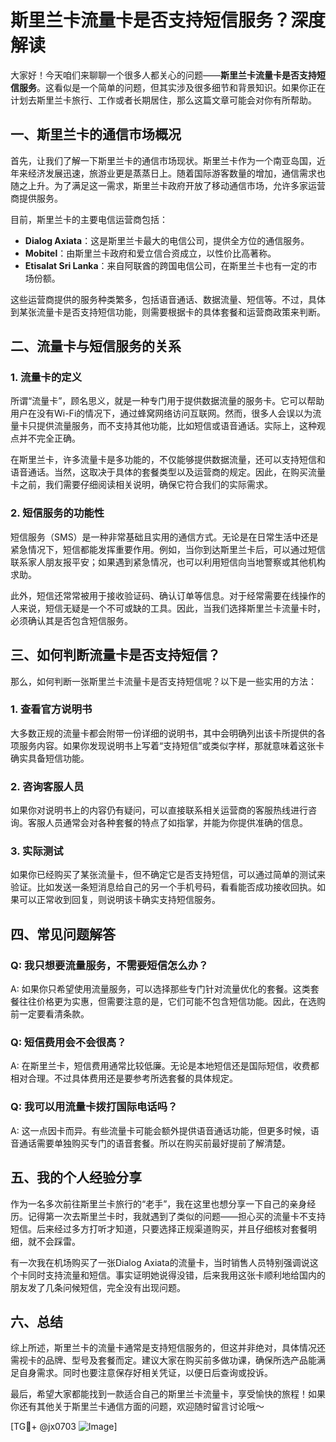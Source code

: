 # 斯里兰卡流量卡是否支持短信服务？深度解读

大家好！今天咱们来聊聊一个很多人都关心的问题——**斯里兰卡流量卡是否支持短信服务**。这看似是一个简单的问题，但其实涉及很多细节和背景知识。如果你正在计划去斯里兰卡旅行、工作或者长期居住，那么这篇文章可能会对你有所帮助。

## 一、斯里兰卡的通信市场概况

首先，让我们了解一下斯里兰卡的通信市场现状。斯里兰卡作为一个南亚岛国，近年来经济发展迅速，旅游业更是蒸蒸日上。随着国际游客数量的增加，通信需求也随之上升。为了满足这一需求，斯里兰卡政府开放了移动通信市场，允许多家运营商提供服务。

目前，斯里兰卡的主要电信运营商包括：

- **Dialog Axiata**：这是斯里兰卡最大的电信公司，提供全方位的通信服务。
- **Mobitel**：由斯里兰卡政府和爱立信合资成立，以性价比高著称。
- **Etisalat Sri Lanka**：来自阿联酋的跨国电信公司，在斯里兰卡也有一定的市场份额。

这些运营商提供的服务种类繁多，包括语音通话、数据流量、短信等。不过，具体到某张流量卡是否支持短信功能，则需要根据卡的具体套餐和运营商政策来判断。

## 二、流量卡与短信服务的关系

### 1. 流量卡的定义

所谓“流量卡”，顾名思义，就是一种专门用于提供数据流量的服务卡。它可以帮助用户在没有Wi-Fi的情况下，通过蜂窝网络访问互联网。然而，很多人会误以为流量卡只提供流量服务，而不支持其他功能，比如短信或语音通话。实际上，这种观点并不完全正确。

在斯里兰卡，许多流量卡是多功能的，不仅能够提供数据流量，还可以支持短信和语音通话。当然，这取决于具体的套餐类型以及运营商的规定。因此，在购买流量卡之前，我们需要仔细阅读相关说明，确保它符合我们的实际需求。

### 2. 短信服务的功能性

短信服务（SMS）是一种非常基础且实用的通信方式。无论是在日常生活中还是紧急情况下，短信都能发挥重要作用。例如，当你到达斯里兰卡后，可以通过短信联系家人朋友报平安；如果遇到紧急情况，也可以利用短信向当地警察或其他机构求助。

此外，短信还常常被用于接收验证码、确认订单等信息。对于经常需要在线操作的人来说，短信无疑是一个不可或缺的工具。因此，当我们选择斯里兰卡流量卡时，必须确认其是否包含短信服务。

## 三、如何判断流量卡是否支持短信？

那么，如何判断一张斯里兰卡流量卡是否支持短信呢？以下是一些实用的方法：

### 1. 查看官方说明书

大多数正规的流量卡都会附带一份详细的说明书，其中会明确列出该卡所提供的各项服务内容。如果你发现说明书上写着“支持短信”或类似字样，那就意味着这张卡确实具备短信功能。

### 2. 咨询客服人员

如果你对说明书上的内容仍有疑问，可以直接联系相关运营商的客服热线进行咨询。客服人员通常会对各种套餐的特点了如指掌，并能为你提供准确的信息。

### 3. 实际测试

如果你已经购买了某张流量卡，但不确定它是否支持短信，可以通过简单的测试来验证。比如发送一条短消息给自己的另一个手机号码，看看能否成功接收回执。如果可以正常收到回复，则说明该卡确实支持短信服务。

## 四、常见问题解答

### Q: 我只想要流量服务，不需要短信怎么办？
A: 如果你只希望使用流量服务，可以选择那些专门针对流量优化的套餐。这类套餐往往价格更为实惠，但需要注意的是，它们可能不包含短信功能。因此，在选购前一定要看清条款。

### Q: 短信费用会不会很高？
A: 在斯里兰卡，短信费用通常比较低廉。无论是本地短信还是国际短信，收费都相对合理。不过具体费用还是要参考所选套餐的具体规定。

### Q: 我可以用流量卡拨打国际电话吗？
A: 这一点因卡而异。有些流量卡可能会额外提供语音通话功能，但更多时候，语音通话需要单独购买专门的语音套餐。所以在购买前最好提前了解清楚。

## 五、我的个人经验分享

作为一名多次前往斯里兰卡旅行的“老手”，我在这里也想分享一下自己的亲身经历。记得第一次去斯里兰卡时，我就遇到了类似的问题——担心买的流量卡不支持短信。后来经过多方打听才知道，只要选择正规渠道购买，并且仔细核对套餐明细，就不会踩雷。

有一次我在机场购买了一张Dialog Axiata的流量卡，当时销售人员特别强调说这个卡同时支持流量和短信。事实证明她说得没错，后来我用这张卡顺利地给国内的朋友发了几条问候短信，完全没有出现问题。

## 六、总结

综上所述，斯里兰卡的流量卡通常是支持短信服务的，但这并非绝对，具体情况还需视卡的品牌、型号及套餐而定。建议大家在购买前多做功课，确保所选产品能满足自身需求。同时也要注意保存好相关凭证，以便日后查询或投诉。

最后，希望大家都能找到一款适合自己的斯里兰卡流量卡，享受愉快的旅程！如果你还有其他关于斯里兰卡通信方面的问题，欢迎随时留言讨论哦～

[TG💪+ @jx0703 ![Image](https://github.com/user-attachments/assets/dbca1d08-cadb-493c-b0ec-ad6f7a83f270)]